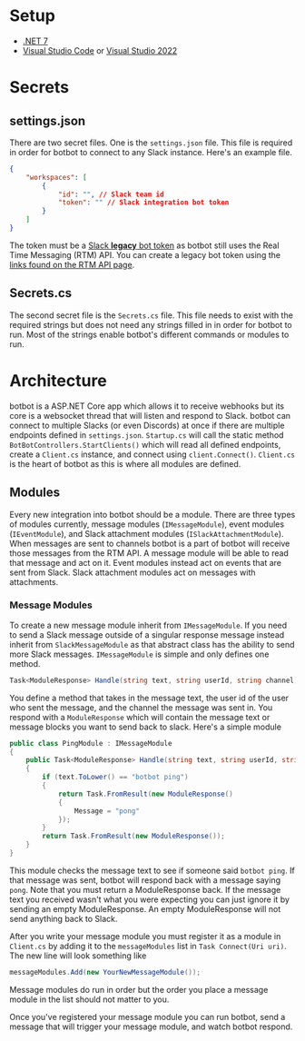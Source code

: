 # Setup

- [.NET 7](https://dot.net)
- [Visual Studio Code](https://code.visualstudio.com) or [Visual Studio 2022](https://visualstudio.microsoft.com)

# Secrets

## settings.json

There are two secret files. One is the `settings.json` file. This file is required in order for botbot to connect to any Slack instance. Here's an example file.

```json
{
    "workspaces": [
        {
            "id": "", // Slack team id
            "token": "" // Slack integration bot token
        }
    ]
}
```

The token must be a [Slack **legacy** bot token](https://api.slack.com/authentication/token-types#bot) as botbot still uses the Real Time Messaging (RTM) API. You can create a legacy bot token using the [links found on the RTM API page](https://api.slack.com/rtm).

## Secrets.cs

The second secret file is the `Secrets.cs` file. This file needs to exist with the required strings but does not need any strings filled in in order for botbot to run. Most of the strings enable botbot's different commands or modules to run.

# Architecture

botbot is a ASP.NET Core app which allows it to receive webhooks but its core is a websocket thread that will listen and respond to Slack. botbot can connect to multiple Slacks (or even Discords) at once if there are multiple endpoints defined in `settings.json`. `Startup.cs` will call the static method `BotBotControllers.StartClients()` which will read all defined endpoints, create a `Client.cs` instance, and connect using `client.Connect()`. `Client.cs` is the heart of botbot as this is where all modules are defined.

## Modules

Every new integration into botbot should be a module. There are three types of modules currently, message modules (`IMessageModule`), event modules (`IEventModule`), and Slack attachment modules (`ISlackAttachmentModule`). When messages are sent to channels botbot is a part of botbot will receive those messages from the RTM API. A message module will be able to read that message and act on it. Event modules instead act on events that are sent from Slack. Slack attachment modules act on messages with attachments.

### Message Modules

To create a new message module inherit from `IMessageModule`. If you need to send a Slack message outside of a singular response message instead inherit from `SlackMessageModule` as that abstract class has the ability to send more Slack messages. `IMessageModule` is simple and only defines one method.

```csharp
Task<ModuleResponse> Handle(string text, string userId, string channel);
```

You define a method that takes in the message text, the user id of the user who sent the message, and the channel the message was sent in. You respond with a `ModuleResponse` which will contain the message text or message blocks you want to send back to slack. Here's a simple module

```csharp
public class PingModule : IMessageModule
{
    public Task<ModuleResponse> Handle(string text, string userId, string channel)
    {
        if (text.ToLower() == "botbot ping")
        {
            return Task.FromResult(new ModuleResponse()
            {
                Message = "pong"
            });
        }
        return Task.FromResult(new ModuleResponse());
    }
}
```

This module checks the message text to see if someone said `botbot ping`. If that message was sent, botbot will respond back with a message saying `pong`. Note that you must return a ModuleResponse back. If the message text you received wasn't what you were expecting you can just ignore it by sending an empty ModuleResponse. An empty ModuleResponse will not send anything back to Slack.

After you write your message module you must register it as a module in `Client.cs` by adding it to the `messageModules` list in `Task Connect(Uri uri)`. The new line will look something like
```csharp
messageModules.Add(new YourNewMessageModule());
```
Message modules do run in order but the order you place a message module in the list should not matter to you.

Once you've registered your message module you can run botbot, send a message that will trigger your message module, and watch botbot respond.
